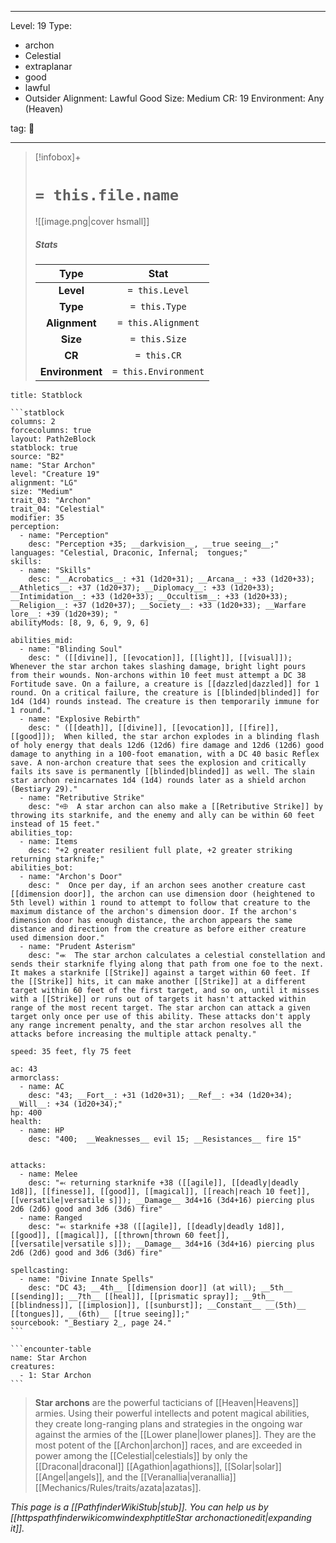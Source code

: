 
---


Level: 19
Type:
- archon
- Celestial
- extraplanar
- good
- lawful
- Outsider
Alignment: Lawful Good
Size: Medium
CR: 19
Environment: Any (Heaven)


tag: 👹

---

> [!infobox]+
> #  `= this.file.name`
> ![[image.png|cover hsmall]]
> ##### Stats
> Type | Stat |
> :---:|:---:|
> **Level** | `= this.Level` |
> **Type** | `= this.Type` |
> **Alignment** | `= this.Alignment` |
> **Size** | `= this.Size` |
> **CR** | `= this.CR` |
> **Environment** | `= this.Environment` |




````ad-info
title: Statblock

```statblock
columns: 2
forcecolumns: true
layout: Path2eBlock
statblock: true
source: "B2"
name: "Star Archon"
level: "Creature 19"
alignment: "LG"
size: "Medium"
trait_03: "Archon"
trait_04: "Celestial"
modifier: 35
perception:
  - name: "Perception"
    desc: "Perception +35; __darkvision__, __true seeing__;"
languages: "Celestial, Draconic, Infernal;  tongues;"
skills:
  - name: "Skills"
    desc: "__Acrobatics__: +31 (1d20+31); __Arcana__: +33 (1d20+33); __Athletics__: +37 (1d20+37); __Diplomacy__: +33 (1d20+33); __Intimidation__: +33 (1d20+33); __Occultism__: +33 (1d20+33); __Religion__: +37 (1d20+37); __Society__: +33 (1d20+33); __Warfare lore__: +39 (1d20+39); "
abilityMods: [8, 9, 6, 9, 9, 6]

abilities_mid:
  - name: "Blinding Soul"
    desc: " ([[divine]], [[evocation]], [[light]], [[visual]]);  Whenever the star archon takes slashing damage, bright light pours from their wounds. Non-archons within 10 feet must attempt a DC 38 Fortitude save. On a failure, a creature is [[dazzled|dazzled]] for 1 round. On a critical failure, the creature is [[blinded|blinded]] for 1d4 (1d4) rounds instead. The creature is then temporarily immune for 1 round."
  - name: "Explosive Rebirth"
    desc: " ([[death]], [[divine]], [[evocation]], [[fire]], [[good]]);  When killed, the star archon explodes in a blinding flash of holy energy that deals 12d6 (12d6) fire damage and 12d6 (12d6) good damage to anything in a 100-foot emanation, with a DC 40 basic Reflex save. A non-archon creature that sees the explosion and critically fails its save is permanently [[blinded|blinded]] as well. The slain star archon reincarnates 1d4 (1d4) rounds later as a shield archon (Bestiary 29)."
  - name: "Retributive Strike"
    desc: "⬲  A star archon can also make a [[Retributive Strike]] by throwing its starknife, and the enemy and ally can be within 60 feet instead of 15 feet."
abilities_top:
  - name: Items
    desc: "+2 greater resilient full plate, +2 greater striking returning starknife;"
abilities_bot:
  - name: "Archon's Door"
    desc: "  Once per day, if an archon sees another creature cast [[dimension door]], the archon can use dimension door (heightened to 5th level) within 1 round to attempt to follow that creature to the maximum distance of the archon's dimension door. If the archon's dimension door has enough distance, the archon appears the same distance and direction from the creature as before either creature used dimension door."
  - name: "Prudent Asterism"
    desc: "⬺  The star archon calculates a celestial constellation and sends their starknife flying along that path from one foe to the next. It makes a starknife [[Strike]] against a target within 60 feet. If the [[Strike]] hits, it can make another [[Strike]] at a different target within 60 feet of the first target, and so on, until it misses with a [[Strike]] or runs out of targets it hasn't attacked within range of the most recent target. The star archon can attack a given target only once per use of this ability. These attacks don't apply any range increment penalty, and the star archon resolves all the attacks before increasing the multiple attack penalty."

speed: 35 feet, fly 75 feet

ac: 43
armorclass:
  - name: AC
    desc: "43; __Fort__: +31 (1d20+31); __Ref__: +34 (1d20+34); __Will__: +34 (1d20+34);"
hp: 400
health:
  - name: HP
    desc: "400;  __Weaknesses__ evil 15; __Resistances__ fire 15"


attacks:
  - name: Melee
    desc: "⬻ returning starknife +38 ([[agile]], [[deadly|deadly 1d8]], [[finesse]], [[good]], [[magical]], [[reach|reach 10 feet]], [[versatile|versatile s]]); __Damage__ 3d4+16 (3d4+16) piercing plus 2d6 (2d6) good and 3d6 (3d6) fire"
  - name: Ranged
    desc: "⬻ starknife +38 ([[agile]], [[deadly|deadly 1d8]], [[good]], [[magical]], [[thrown|thrown 60 feet]], [[versatile|versatile s]]); __Damage__ 3d4+16 (3d4+16) piercing plus 2d6 (2d6) good and 3d6 (3d6) fire"

spellcasting:
  - name: "Divine Innate Spells"
    desc: "DC 43; __4th__ [[dimension door]] (at will); __5th__ [[sending]]; __7th__ [[heal]], [[prismatic spray]]; __9th__ [[blindness]], [[implosion]], [[sunburst]]; __Constant__ __(5th)__ [[tongues]], __(6th)__ [[true seeing]];"
sourcebook: "_Bestiary 2_, page 24."
```

```encounter-table
name: Star Archon
creatures:
  - 1: Star Archon
```

````



> **Star archons** are the powerful tacticians of [[Heaven|Heavens]] armies. Using their powerful intellects and potent magical abilities, they create long-ranging plans and strategies in the ongoing war against the armies of the [[Lower plane|lower planes]]. They are the most potent of the [[Archon|archon]] races, and are exceeded in power among the [[Celestial|celestials]] by only the [[Draconal|draconal]] [[Agathion|agathions]], [[Solar|solar]] [[Angel|angels]], and the [[Veranallia|veranallia]] [[Mechanics/Rules/traits/azata|azatas]].



*This page is a [[PathfinderWikiStub|stub]]. You can help us by [[httpspathfinderwikicomwindexphptitleStar archonactionedit|expanding it]].*










